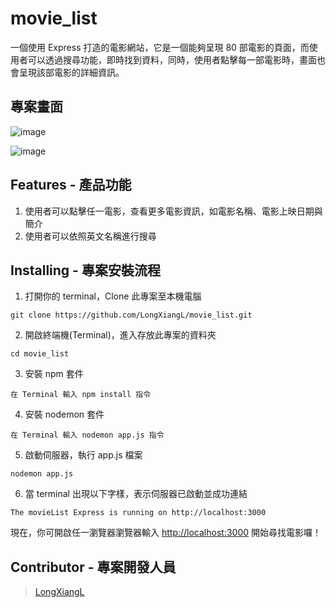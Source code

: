 # movie_list

一個使用 Express 打造的電影網站，它是一個能夠呈現 80 部電影的頁面，而使用者可以透過搜尋功能，即時找到資料，同時，使用者點擊每一部電影時，畫面也會呈現該部電影的詳細資訊。

## 專案畫面


![image](https://github.com/LongXiangL/movie_list/blob/main/public/%E9%A6%96%E9%A0%81movielist.png)

![image](https://github.com/LongXiangL/movie_list/blob/main/public/movielists%E6%90%9C%E5%B0%8B.png)

## Features - 產品功能

1. 使用者可以點擊任一電影，查看更多電影資訊，如電影名稱、電影上映日期與簡介
2. 使用者可以依照英文名稱進行搜尋

## Installing - 專案安裝流程

1. 打開你的 terminal，Clone 此專案至本機電腦

```
git clone https://github.com/LongXiangL/movie_list.git
```

2. 開啟終端機(Terminal)，進入存放此專案的資料夾

```
cd movie_list
```

3. 安裝 npm 套件

```
在 Terminal 輸入 npm install 指令
```

4. 安裝 nodemon 套件

```
在 Terminal 輸入 nodemon app.js 指令
```

5. 啟動伺服器，執行 app.js 檔案

```
nodemon app.js
```

6. 當 terminal 出現以下字樣，表示伺服器已啟動並成功連結

```
The movieList Express is running on http://localhost:3000

```

現在，你可開啟任一瀏覽器瀏覽器輸入 [http://localhost:3000](http://localhost:3000) 開始尋找電影囉！

## Contributor - 專案開發人員

> [LongXiangL](https://github.com/LongXiangL)
